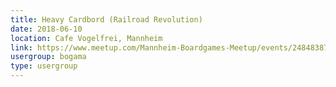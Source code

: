 ```yaml
---
title: Heavy Cardbord (Railroad Revolution)
date: 2018-06-10
location: Cafe Vogelfrei, Mannheim
link: https://www.meetup.com/Mannheim-Boardgames-Meetup/events/248483872/
usergroup: bogama
type: usergroup
---
```

